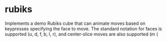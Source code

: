 # rubiks
Implements a demo Rubiks cube that can animate moves based on keypresses specifying the face to move. The standard notation for faces is supported (u, d, f, b, l, r), and center-slice moves are also supported (m (
